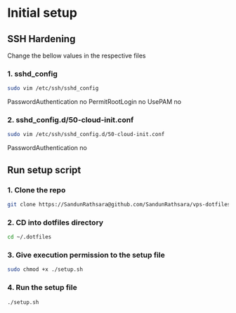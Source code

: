 # Initial setup

## SSH Hardening
Change the bellow values in the respective files

### 1. sshd_config
```sh
sudo vim /etc/ssh/sshd_config
```
PasswordAuthentication no
PermitRootLogin no
UsePAM no

### 2. sshd_config.d/50-cloud-init.conf
```sh
sudo vim /etc/ssh/sshd_config.d/50-cloud-init.conf
```
PasswordAuthentication no

## Run setup script

### 1. Clone the repo
```sh
git clone https://SandunRathsara@github.com/SandunRathsara/vps-dotfiles.git ~/.dotfiles
```

### 2. CD into dotfiles directory
```sh
cd ~/.dotfiles
```
### 3. Give execution permission to the setup file
```sh
sudo chmod +x ./setup.sh
```
### 4. Run the setup file
```sh
./setup.sh
```
